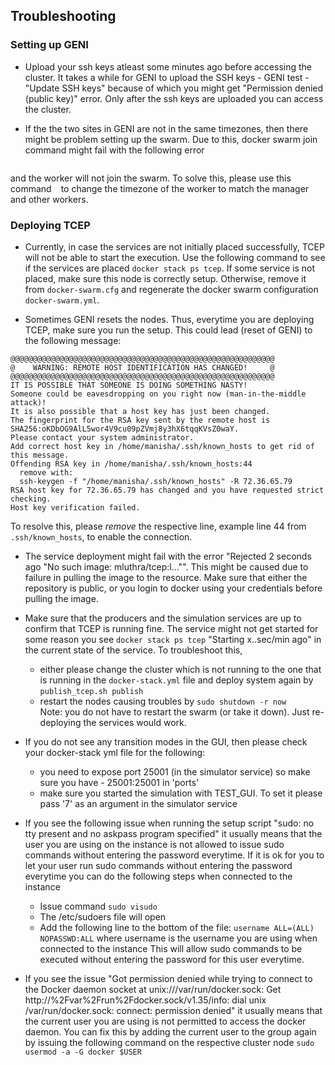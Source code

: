 ## Troubleshooting

### Setting up GENI

* Upload your ssh keys atleast some minutes ago before accessing the cluster. It takes a while for GENI to upload the SSH keys - GENI test - "Update SSH keys" because of which you might get "Permission denied (public key)" error. Only after the ssh keys are uploaded you can access the cluster. 

* If the the two sites in GENI are not in the same timezones, then there might be problem setting up the swarm. Due to this, docker swarm join command might fail with the following error 
``` Error response from daemon: Timeout was reached before node joined. The attempt to join the swarm will continue in the background. Use the "docker info" command to see the current swarm status of your node.
```
and the worker will not join the swarm. To solve this, please use this command ` ` to change the timezone of the worker to match the manager and other workers. 

### Deploying TCEP

* Currently, in case the services are not initially placed successfully, TCEP will not be able to start the execution. Use the following command to see if the services are placed
`docker stack ps tcep`. If some service is not placed, make sure this node is correctly setup. Otherwise, remove it from `docker-swarm.cfg` and regenerate the docker swarm configuration `docker-swarm.yml`.

* Sometimes GENI resets the nodes. Thus, everytime you are deploying TCEP, make sure you run the setup. 
This could lead (reset of GENI) to the following message: 
```
@@@@@@@@@@@@@@@@@@@@@@@@@@@@@@@@@@@@@@@@@@@@@@@@@@@@@@@@@@@
@    WARNING: REMOTE HOST IDENTIFICATION HAS CHANGED!     @
@@@@@@@@@@@@@@@@@@@@@@@@@@@@@@@@@@@@@@@@@@@@@@@@@@@@@@@@@@@
IT IS POSSIBLE THAT SOMEONE IS DOING SOMETHING NASTY!
Someone could be eavesdropping on you right now (man-in-the-middle attack)!
It is also possible that a host key has just been changed.
The fingerprint for the RSA key sent by the remote host is
SHA256:oKDbOG9AlL5wor4V9cu09pZVmj8y3hX6tqqKVsZ0waY.
Please contact your system administrator.
Add correct host key in /home/manisha/.ssh/known_hosts to get rid of this message.
Offending RSA key in /home/manisha/.ssh/known_hosts:44
  remove with:
  ssh-keygen -f "/home/manisha/.ssh/known_hosts" -R 72.36.65.79
RSA host key for 72.36.65.79 has changed and you have requested strict checking.
Host key verification failed.
```

To resolve this, please *remove* the respective line, example line 44 from `.ssh/known_hosts`, to enable the connection. 

* The service deployment might fail with the error "Rejected 2 seconds ago "No such image: mluthra/tcep:l…"". This might be caused due to failure in pulling the image to the resource. Make sure that either the repository is public, or you login to docker using your credentials before pulling the image.

* Make sure that the producers and the simulation services are up to confirm that TCEP is running fine. The service might not get started for some reason you see `docker stack ps tcep` "Starting x..sec/min ago" in the current state of the service. To troubleshoot this,
    -  either please change the cluster which is not running to the one that is running in the `docker-stack.yml` file and deploy system again by `publish_tcep.sh publish`
    - restart the nodes causing troubles by `sudo shutdown -r now` 	 
Note: you do not have to restart the swarm (or take it down). Just re-deploying the services would work. 

* If you do not see any transition modes in the GUI, then please check your docker-stack yml file for the following:
    - you need to expose port 25001 (in the simulator service) so make sure you have - 25001:25001 in 'ports'
    - make sure you started the simulation with TEST_GUI. To set it please pass '7' as an argument in the simulator service 


* If you see the following issue when running the setup script "sudo: no tty present and no askpass program specified" it usually means that the user you are using on the instance is not allowed to issue sudo commands without entering the password everytime.
If it is ok for you to let your user run sudo commands without entering the password everytime you can do the following steps when connected to the instance
    - Issue command `sudo visudo`
    - The /etc/sudoers file will open
    - Add the following line to the bottom of the file: `username ALL=(ALL) NOPASSWD:ALL` where username is the username you are using when connected to the instance
This will allow sudo commands to be executed without entering the password for this user everytime.

* If you see the issue "Got permission denied while trying to connect to the Docker daemon socket at unix:///var/run/docker.sock: Get http://%2Fvar%2Frun%2Fdocker.sock/v1.35/info: dial unix /var/run/docker.sock: connect: permission denied" it usually means that the current user
you are using is not permitted to access the docker daemon. You can fix this by adding the current user to the group again by issuing the following command on the respective cluster node `sudo usermod -a -G docker $USER`